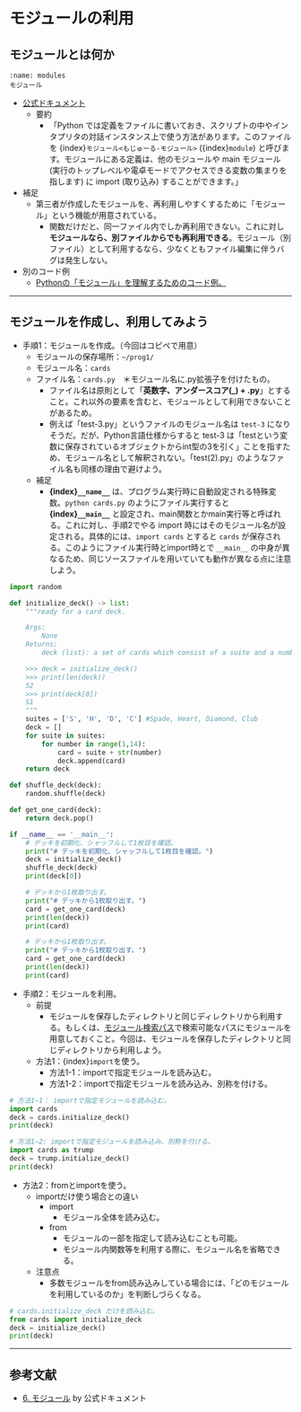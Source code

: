 # モジュールの利用
## モジュールとは何か
```{figure} ./figs/modules.svg
:name: modules
モジュール
```

- [公式ドキュメント](https://github.com/naltoma/python_demo_module)
  - 要約
    - 「Python では定義をファイルに書いておき、スクリプトの中やインタプリタの対話インスタンス上で使う方法があります。このファイルを {index}`モジュール<もじゅーる-モジュール>` ({index}`module`) と呼びます。モジュールにある定義は、他のモジュールや main モジュール (実行のトップレベルや電卓モードでアクセスできる変数の集まりを指します) に import (取り込み) することができます。」
- 補足
  - 第三者が作成したモジュールを、再利用しやすくするために「モジュール」という機能が用意されている。
    - 関数だけだと、同一ファイル内でしか再利用できない。これに対し **モジュールなら、別ファイルからでも再利用できる**。モジュール（別ファイル）として利用するなら、少なくともファイル編集に伴うバグは発生しない。
- 別のコード例
  - [Pythonの「モジュール」を理解するためのコード例。](https://github.com/naltoma/python_demo_module)

---
## モジュールを作成し、利用してみよう
- 手順1：モジュールを作成。（今回はコピペで用意）
  - モジュールの保存場所：``~/prog1/``
  - モジュール名：``cards``
  - ファイル名：``cards.py``　＊モジュール名に.py拡張子を付けたもの。
    - ファイル名は原則として「**英数字、アンダースコア(_) + .py**」とすること。これ以外の要素を含むと、モジュールとして利用できないことがあるため。
    - 例えば「test-3.py」というファイルのモジュール名は ``test-3`` になりそうだ。だが、Python言語仕様からすると test-3 は「testという変数に保存されているオブジェクトからint型の3を引く」ことを指すため、モジュール名として解釈されない。「test(2).py」のようなファイル名も同様の理由で避けよう。
  - 補足
    - **{index}`__name__`** は、プログラム実行時に自動設定される特殊変数。``python cards.py`` のようにファイル実行すると **{index}`__main__`** と設定され、main関数とかmain実行等と呼ばれる。これに対し、手順2でやる import 時にはそのモジュール名が設定される。具体的には、``import cards`` とすると ``cards`` が保存される。このようにファイル実行時とimport時とで ``__main__`` の中身が異なるため、同じソースファイルを用いていても動作が異なる点に注意しよう。

```python
import random

def initialize_deck() -> list:
    """ready for a card deck.

    Args:
        None
    Returns:
        deck (list): a set of cards which consist of a suite and a number.

    >>> deck = initialize_deck()
    >>> print(len(deck))
    52
    >>> print(deck[0])
    S1
    """
    suites = ['S', 'H', 'D', 'C'] #Spade, Heart, Diamond, Club
    deck = []
    for suite in suites:
        for number in range(1,14):
            card = suite + str(number)
            deck.append(card)
    return deck

def shuffle_deck(deck):
    random.shuffle(deck)

def get_one_card(deck):
    return deck.pop()

if __name__ == '__main__':
    # デッキを初期化、シャッフルして1枚目を確認。
    print("# デッキを初期化、シャッフルして1枚目を確認。")
    deck = initialize_deck()
    shuffle_deck(deck)
    print(deck[0])

    # デッキから1枚取り出す。
    print("# デッキから1枚取り出す。")
    card = get_one_card(deck)
    print(len(deck))
    print(card)

    # デッキから1枚取り出す。
    print("# デッキから1枚取り出す。")
    card = get_one_card(deck)
    print(len(deck))
    print(card)
```

- 手順2：モジュールを利用。
  - 前提
    - モジュールを保存したディレクトリと同じディレクトリから利用する。もしくは、[モジュール検索パス](https://docs.python.org/ja/3/tutorial/modules.html#the-module-search-path)で検索可能なパスにモジュールを用意しておくこと。今回は、モジュールを保存したディレクトリと同じディレクトリから利用しよう。
  - 方法1：{index}`import`を使う。
    - 方法1-1：importで指定モジュールを読み込む。
    - 方法1-2：importで指定モジュールを読み込み、別称を付ける。

```python
# 方法1−1： importで指定モジュールを読み込む。
import cards
deck = cards.initialize_deck()
print(deck)

# 方法1−2: importで指定モジュールを読み込み、別称を付ける。
import cards as trump
deck = trump.initialize_deck()
print(deck)
```

- 方法2：fromとimportを使う。
  - importだけ使う場合との違い
    - import
      - モジュール全体を読み込む。
    - from
      - モジュールの一部を指定して読み込むことも可能。
      - モジュール内関数等を利用する際に、モジュール名を省略できる。
  - 注意点
    - 多数モジュールをfrom読み込みしている場合には、「どのモジュールを利用しているのか」を判断しづらくなる。

```python
# cards.initialize_deck だけを読み込む。
from cards import initialize_deck
deck = initialize_deck()
print(deck)
```

---
## 参考文献
- [6. モジュール](https://github.com/naltoma/python_demo_module) by 公式ドキュメント
